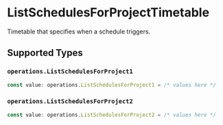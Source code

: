 # ListSchedulesForProjectTimetable

Timetable that specifies when a schedule triggers.


## Supported Types

### `operations.ListSchedulesForProject1`

```typescript
const value: operations.ListSchedulesForProject1 = /* values here */
```

### `operations.ListSchedulesForProject2`

```typescript
const value: operations.ListSchedulesForProject2 = /* values here */
```

